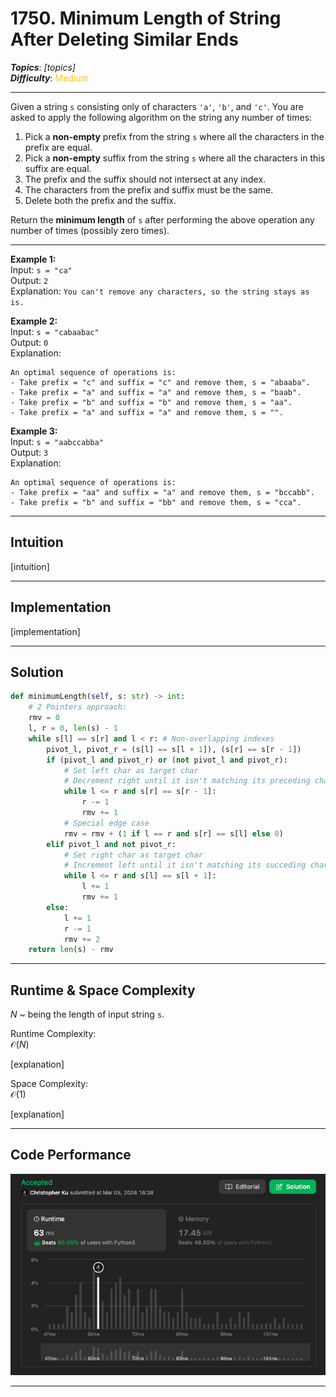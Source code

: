 # 1750. Minimum Length of String After Deleting Similar Ends
***Topics***: *[topics]*  
***Difficulty***: <span style="color: #fac31d;">Medium</span>
<!-- green: #46c6c2, yellow: #fac31d, red: #f8615c-->
---
Given a string `s` consisting only of characters `'a'`, `'b'`, and `'c'`. You are asked to apply the following algorithm on the string any number of times:

1. Pick a **non-empty** prefix from the string `s` where all the characters in the prefix are equal.
2. Pick a **non-empty** suffix from the string `s` where all the characters in this suffix are equal.
3. The prefix and the suffix should not intersect at any index.
4. The characters from the prefix and suffix must be the same.
5. Delete both the prefix and the suffix.  

Return the **minimum length** of `s` after performing the above operation any number of times (possibly zero times).

---
**Example 1:**  
Input: `s = "ca"`  
Output: `2`  
Explanation: `You can't remove any characters, so the string stays as is.`  

**Example 2:**  
Input: `s = "cabaabac"`  
Output: `0`  
Explanation:
```
An optimal sequence of operations is:
- Take prefix = "c" and suffix = "c" and remove them, s = "abaaba".
- Take prefix = "a" and suffix = "a" and remove them, s = "baab".
- Take prefix = "b" and suffix = "b" and remove them, s = "aa".
- Take prefix = "a" and suffix = "a" and remove them, s = "".
```

**Example 3:**  
Input: `s = "aabccabba"`  
Output: `3`  
Explanation:
```
An optimal sequence of operations is:
- Take prefix = "aa" and suffix = "a" and remove them, s = "bccabb".
- Take prefix = "b" and suffix = "bb" and remove them, s = "cca".
```

---
## Intuition
[intuition]

---
## Implementation
[implementation]

---
## Solution
```python
def minimumLength(self, s: str) -> int:
    # 2 Pointers approach:
    rmv = 0
    l, r = 0, len(s) - 1
    while s[l] == s[r] and l < r: # Non-overlapping indexes
        pivot_l, pivot_r = (s[l] == s[l + 1]), (s[r] == s[r - 1])
        if (pivot_l and pivot_r) or (not pivot_l and pivot_r):
            # Set left char as target char
            # Decrement right until it isn't matching its preceding char
            while l <= r and s[r] == s[r - 1]:
                r -= 1
                rmv += 1
            # Special edge case
            rmv = rmv + (1 if l == r and s[r] == s[l] else 0)
        elif pivot_l and not pivot_r:
            # Set right char as target char
            # Increment left until it isn't matching its succeding char
            while l <= r and s[l] == s[l + 1]:
                l += 1
                rmv += 1
        else:
            l += 1
            r -= 1
            rmv += 2
    return len(s) - rmv
```
---
## Runtime & Space Complexity
$N$ ~ being the length of input string `s`.  

Runtime Complexity:  
$\mathcal{O}(N)$

[explanation]

Space Complexity:  
$\mathcal{O}(1)$

[explanation]

---
## Code Performance
![[lc number] code performance](../../resources/code-performances/lc-1750.png)

---